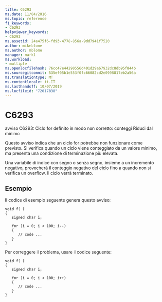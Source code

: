 ```yaml
---
title: C6293
ms.date: 11/04/2016
ms.topic: reference
f1_keywords:
- C6293
helpviewer_keywords:
- C6293
ms.assetid: 24a475f6-fd93-4778-856a-9dd7941f7520
author: mikeblome
ms.author: mblome
manager: markl
ms.workload:
- multiple
ms.openlocfilehash: 76cc47e44290556d401d29a67932dc8db95f844b
ms.sourcegitcommit: 535ef05b1e553f0fc66082cd2e0998817eb2a56a
ms.translationtype: MT
ms.contentlocale: it-IT
ms.lasthandoff: 10/07/2019
ms.locfileid: "72017838"
---
```

# <a name="c6293"></a>C6293
avviso C6293: Ciclo for definito in modo non corretto: conteggi Riduci dal minimo

 Questo avviso indica che un ciclo for potrebbe non funzionare come previsto. Si verifica quando un ciclo viene conteggiato da un valore minimo, ma presenta una condizione di terminazione più elevata.

 Una variabile di indice con segno o senza segno, insieme a un incremento negativo, provocherà il conteggio negativo del ciclo fino a quando non si verifica un overflow. Il ciclo verrà terminato.

## <a name="example"></a>Esempio
 Il codice di esempio seguente genera questo avviso:

```
void f( )
{
   signed char i;

   for (i = 0; i < 100; i--)
   {
      // code ...
   }
}
```

 Per correggere il problema, usare il codice seguente:

```
void f( )
{
   signed char i;

   for (i = 0; i < 100; i++)
   {
      // code ...
   }
}
```